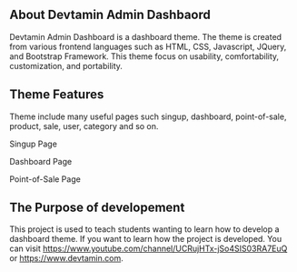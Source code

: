 ## About Devtamin Admin Dashbaord

Devtamin Admin Dashboard is a dashboard theme. The theme is created from various frontend languages such as HTML, CSS, Javascript, JQuery, and Bootstrap Framework. This theme focus on usability, comfortability, customization, and portability.

## Theme Features

Theme include many useful pages such singup, dashboard, point-of-sale, product, sale, user, category and so on.

Singup Page

Dashboard Page

Point-of-Sale Page

## The Purpose of developement

This project is used to teach students wanting to learn how to develop a dashboard theme.
If you want to learn how the project is developed. You can visit https://www.youtube.com/channel/UCRujHTx-jSo4SIS03RA7EuQ or https://www.devtamin.com.
